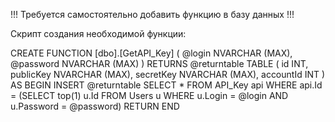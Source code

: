 !!! Требуется самостоятельно добавить функцию в базу данных !!!

Скрипт создания необходимой функции:

CREATE FUNCTION [dbo].[GetAPI_Key]
(
	@login NVARCHAR (MAX),
	@password NVARCHAR (MAX)
)
RETURNS @returntable TABLE
(
	id        INT,
	publicKey NVARCHAR (MAX),
	secretKey NVARCHAR (MAX),
	accountId INT
)
AS
BEGIN
	INSERT @returntable
	SELECT *
	FROM API_Key api 
	WHERE api.Id = (SELECT top(1) u.Id
			FROM Users u
			WHERE	u.Login = @login AND
				u.Password = @password)
	RETURN
END
